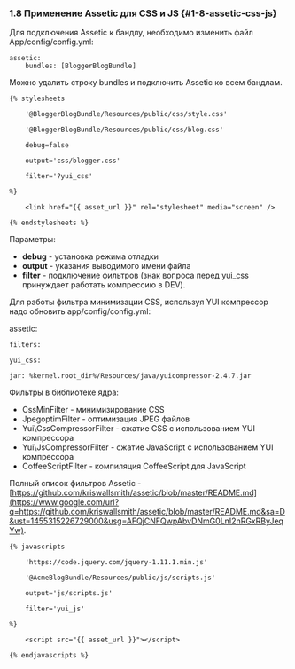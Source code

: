 ### 1.8 Применение Assetic для CSS и JS {#1-8-assetic-css-js}

Для подключения Assetic к бандлу, необходимо изменить файл App/config/config.yml:
```
assetic:
    bundles: [BloggerBlogBundle]
```
Можно удалить строку bundles и подключить Assetic ко всем бандлам.

```
{% stylesheets

    '@BloggerBlogBundle/Resources/public/css/style.css'
    
    '@BloggerBlogBundle/Resources/public/css/blog.css'
    
    debug=false
    
    output='css/blogger.css'
    
    filter='?yui_css'

%}

    <link href="{{ asset_url }}" rel="stylesheet" media="screen" />

{% endstylesheets %}
```


Параметры:

*   **debug** - установка режима отладки
*   **output** - указания выводимого имени файла
*   **filter** - подключение фильтров (знак вопроса перед yui_css принуждает работать компрессию в DEV).

Для работы фильтра минимизации CSS, используя YUI компрессор надо обновить app/config/config.yml:

assetic:

    filters:

    yui_css:

    jar: %kernel.root_dir%/Resources/java/yuicompressor-2.4.7.jar

Фильтры в библиотеке ядра:

*   CssMinFilter - минимизирование CSS
*   JpegoptimFilter - оптимизация JPEG файлов
*   Yui\CssCompressorFilter - сжатие CSS с использованием YUI компрессора
*   Yui\JsCompressorFilter - сжатие JavaScript с использованием YUI компрессора
*   CoffeeScriptFilter - компиляция CoffeeScript для JavaScript

Полный список фильтров Assetic -[ ](https://www.google.com/url?q=https://github.com/kriswallsmith/assetic/blob/master/README.md&sa=D&ust=1455315226729000&usg=AFQjCNFQwpAbvDNmG0LnI2nRGxRByJeqYw)[https://github.com/kriswallsmith/assetic/blob/master/README.md](https://www.google.com/url?q=https://github.com/kriswallsmith/assetic/blob/master/README.md&sa=D&ust=1455315226729000&usg=AFQjCNFQwpAbvDNmG0LnI2nRGxRByJeqYw).

```
{% javascripts

    'https://code.jquery.com/jquery-1.11.1.min.js'
    
    '@AcmeBlogBundle/Resources/public/js/scripts.js'
    
    output='js/scripts.js'
    
    filter='yui_js'

%}

    <script src="{{ asset_url }}"></script>

{% endjavascripts %}
```